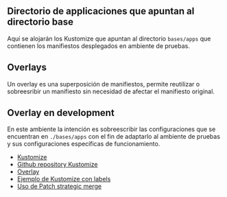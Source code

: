 ## Directorio de applicaciones que apuntan al directorio base

Aquí se alojarán los Kustomize que apuntan al directorio `bases/apps` que contienen los manifiestos desplegados en ambiente de pruebas.

## Overlays

Un overlay es una superposición de manifiestos, permite reutilizar o sobreesribir un manifiesto sin necesidad de afectar el manifiesto original. 

## Overlay en development

En este ambiente la intención es sobreescribir las configuraciones que se encuentran en `./bases/apps` con el fin de adaptarlo al ambiente de pruebas y sus configuraciones específicas de funcionamiento. 

- [Kustomize](https://kubectl.docs.kubernetes.io/guides/introduction/kustomize/)
- [Github repository Kustomize](https://github.com/kubernetes-sigs/kustomize)
- [Overlay](https://kubectl.docs.kubernetes.io/references/kustomize/glossary/#overlay)
- [Ejemplo de Kustomize con labels](https://kubectl.docs.kubernetes.io/guides/config_management/labels_annotations/)
- [Uso de Patch strategic merge](https://github.com/kubernetes/community/blob/master/contributors/devel/sig-api-machinery/strategic-merge-patch.md)
